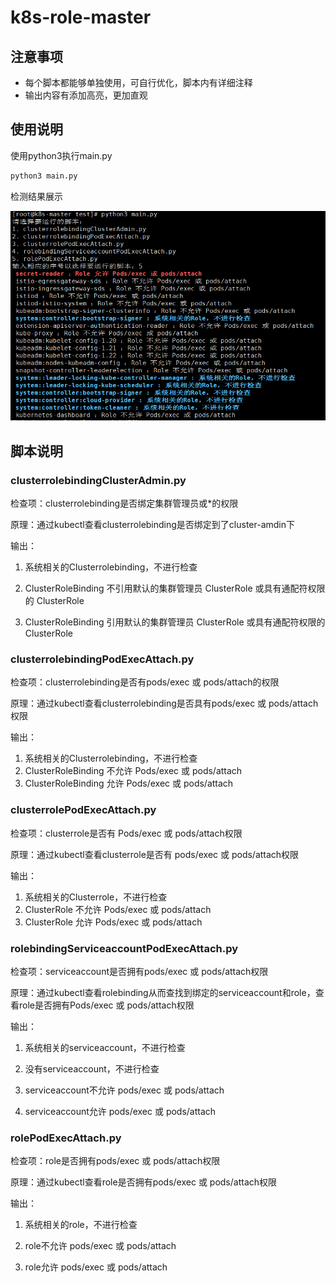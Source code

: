 # k8s-role-master

## 注意事项

- 每个脚本都能够单独使用，可自行优化，脚本内有详细注释
- 输出内容有添加高亮，更加直观

## 使用说明

使用python3执行main.py

```bash
python3 main.py
```
检测结果展示

![image](https://github.com/phoenixmerk/k8s-role-master/blob/main/img/result.png)


## 脚本说明

### clusterrolebindingClusterAdmin.py

检查项：clusterrolebinding是否绑定集群管理员或*的权限

原理：通过kubectl查看clusterrolebinding是否绑定到了cluster-amdin下

输出：

1. 系统相关的Clusterrolebinding，不进行检查

2. ClusterRoleBinding 不引用默认的集群管理员 ClusterRole 或具有通配符权限的 ClusterRole

3. ClusterRoleBinding 引用默认的集群管理员 ClusterRole 或具有通配符权限的 ClusterRole

### clusterrolebindingPodExecAttach.py

检查项：clusterrolebinding是否有pods/exec 或 pods/attach的权限

原理：通过kubectl查看clusterrolebinding是否具有pods/exec 或 pods/attach权限

输出：

1. 系统相关的Clusterrolebinding，不进行检查
2. ClusterRoleBinding 不允许 Pods/exec 或 pods/attach
3. ClusterRoleBinding 允许 Pods/exec 或 pods/attach

### clusterrolePodExecAttach.py

检查项：clusterrole是否有 Pods/exec 或 pods/attach权限

原理：通过kubectl查看clusterrole是否有 pods/exec 或 pods/attach权限

输出：

1. 系统相关的Clusterrole，不进行检查
2. ClusterRole 不允许 Pods/exec 或 pods/attach
3. ClusterRole 允许 Pods/exec 或 pods/attach

### rolebindingServiceaccountPodExecAttach.py

检查项：serviceaccount是否拥有pods/exec 或 pods/attach权限

原理：通过kubectl查看rolebinding从而查找到绑定的serviceaccount和role，查看role是否拥有Pods/exec 或 pods/attach权限

输出：

1. 系统相关的serviceaccount，不进行检查

2. 没有serviceaccount，不进行检查
3. serviceaccount不允许 pods/exec 或 pods/attach
4. serviceaccount允许 pods/exec 或 pods/attach

### rolePodExecAttach.py

检查项：role是否拥有pods/exec 或 pods/attach权限

原理：通过kubectl查看role是否拥有pods/exec 或 pods/attach权限

输出：

1. 系统相关的role，不进行检查

2. role不允许 pods/exec 或 pods/attach
3. role允许 pods/exec 或 pods/attach
